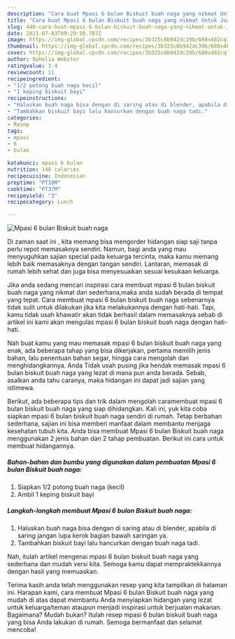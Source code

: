 ```yaml
---
description: "Cara buat Mpasi 6 bulan Biskuit buah naga yang nikmat Untuk Jualan"
title: "Cara buat Mpasi 6 bulan Biskuit buah naga yang nikmat Untuk Jualan"
slug: 440-cara-buat-mpasi-6-bulan-biskuit-buah-naga-yang-nikmat-untuk-jualan
date: 2021-07-03T09:29:50.787Z
image: https://img-global.cpcdn.com/recipes/3b325c8b942dc39b/680x482cq70/mpasi-6-bulan-biskuit-buah-naga-foto-resep-utama.jpg
thumbnail: https://img-global.cpcdn.com/recipes/3b325c8b942dc39b/680x482cq70/mpasi-6-bulan-biskuit-buah-naga-foto-resep-utama.jpg
cover: https://img-global.cpcdn.com/recipes/3b325c8b942dc39b/680x482cq70/mpasi-6-bulan-biskuit-buah-naga-foto-resep-utama.jpg
author: Ophelia Webster
ratingvalue: 3.4
reviewcount: 11
recipeingredient:
- "1/2 potong buah naga kecil"
- "1 keping biskuit bayi"
recipeinstructions:
- "Haluskan buah naga bisa dengan di saring atau di blender, apabila di saring jangan lupa kerok bagian bawah saringan ya."
- "Tambahkan biskuit bayi lalu hancurkan dengan buah naga tadi."
categories:
- Resep
tags:
- mpasi
- 6
- bulan

katakunci: mpasi 6 bulan 
nutrition: 148 calories
recipecuisine: Indonesian
preptime: "PT10M"
cooktime: "PT37M"
recipeyield: "3"
recipecategory: Lunch

---
```



![Mpasi 6 bulan Biskuit buah naga](https://img-global.cpcdn.com/recipes/3b325c8b942dc39b/680x482cq70/mpasi-6-bulan-biskuit-buah-naga-foto-resep-utama.jpg)

Di zaman  saat ini , kita memang bisa mengorder hidangan siap saji tanpa perlu repot memasaknya sendiri. Namun, bagi anda yang mau menyuguhkan sajian special pada keluarga tercinta, maka kamu memang lebih baik memasaknya dengan tangan sendiri. Lantaran, memasak di rumah lebih sehat dan juga bisa menyesuaikan sesuai kesukaan keluarga.

Jika anda sedang mencari inspirasi cara membuat mpasi 6 bulan biskuit buah naga yang nikmat dan sederhana,maka anda sudah berada di tempat yang tepat. Cara membuat mpasi 6 bulan biskuit buah naga  sebenarnya tidak sulit untuk dilakukan jika kita melakukannya dengan hati-hati. Tapi, kamu tidak usah khawatir akan tidak berhasil dalam memasaknya 
sebab di artikel ini kami akan mengulas mpasi 6 bulan biskuit buah naga dengan hati-hati.  



Nah buat kamu yang mau memasak mpasi 6 bulan biskuit buah naga yang enak, ada beberapa tahap yang bisa dikerjakan, pertama memilih jenis bahan, lalu penentuan bahan segar, hingga cara mengolah dan menghidangkannya. Anda Tidak usah pusing jika hendak memasak mpasi 6 bulan biskuit buah naga yang lezat di mana pun anda berada. Sebab, asalkan anda  tahu caranya, maka hidangan ini dapat jadi sajian yang istimewa.

Berikut, ada beberapa tips dan trik dalam mengolah caramembuat mpasi 6 bulan biskuit buah naga yang siap dihidangkan. Kali ini, yuk kita coba siapkan mpasi 6 bulan biskuit buah naga sendiri di rumah. Tetap berbahan sederhana, sajian ini bisa memberi manfaat dalam membantu menjaga kesehatan tubuh kita. Anda bisa membuat Mpasi 6 bulan Biskuit buah naga menggunakan 2 jenis bahan dan 2 tahap pembuatan. Berikut ini cara untuk membuat hidangannya.

<!--inarticleads1-->

##### Bahan-bahan dan bumbu yang digunakan dalam pembuatan Mpasi 6 bulan Biskuit buah naga:

1. Siapkan 1/2 potong buah naga (kecil)
1. Ambil 1 keping biskuit bayi




<!--inarticleads2-->

##### Langkah-langkah membuat Mpasi 6 bulan Biskuit buah naga:

1. Haluskan buah naga bisa dengan di saring atau di blender, apabila di saring jangan lupa kerok bagian bawah saringan ya.
1. Tambahkan biskuit bayi lalu hancurkan dengan buah naga tadi.




Nah, itulah artikel mengenai  mpasi 6 bulan biskuit buah naga  yang sederhana dan mudah versi kita. Semoga kamu dapat mempraktekkannya dengan hasil yang memuaskan. 

Terima kasih anda telah menggunakan resep yang kita tampilkan di halaman ini. Harapan kami, cara membuat  Mpasi 6 bulan Biskuit buah naga yang mudah di atas dapat membantu Anda menyiapkan hidangan yang lezat untuk keluarga/teman ataupun menjadi inspirasi untuk berjualan makanan. Bagaimana? Mudah bukan? Itulah resep mpasi 6 bulan biskuit buah naga yang bisa Anda lakukan di rumah. Semoga bermanfaat dan selamat mencoba!

